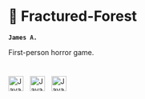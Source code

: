 # 🌲 Fractured-Forest

**`James A.`**

First-person horror game.

#

<img align="left" alt="Java" width="30px" style="padding-right:10px;" src="https://cdn.jsdelivr.net/gh/devicons/devicon/icons/csharp/csharp-plain.svg"/>
<img align="left" alt="Java" width="30[x" style="padding-right:10px;" src="https://cdn.jsdelivr.net/gh/devicons/devicon/icons/unity/unity-original.svg"/>
<img align="left" alt="Java" width="30[x" style="padding-right:10px;" src="https://cdn.jsdelivr.net/gh/devicons/devicon/icons/vscode/vscode-original.svg"/>

